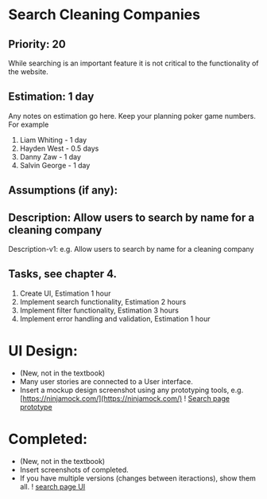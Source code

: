 # Search Cleaning Companies

## Priority: 20
While searching is an important feature it is not critical to the functionality of the website.

## Estimation: 1 day
Any notes on estimation go here. Keep your planning poker game numbers. For example
1. Liam Whiting - 1 day
2. Hayden West - 0.5 days
3. Danny Zaw - 1 day
4. Salvin George - 1 day 

## Assumptions (if any):

## Description: Allow users to search by name for a cleaning company

Description-v1: e.g. Allow users to search by name for a cleaning company

## Tasks, see chapter 4.

1. Create UI, Estimation 1 hour
2. Implement search functionality, Estimation 2 hours
3. Implement filter functionality, Estimation 3 hours
4. Implement error handling and validation, Estimation 1 hour


# UI Design:
* (New, not in the textbook) 
* Many user stories are connected to a User interface.
* Insert a mockup design screenshot using any prototyping tools, e.g. [https://ninjamock.com/](https://ninjamock.com/)
! [Search page prototype](../Images/search_ui_1.png)

# Completed:
* (New, not in the textbook) 
* Insert screenshots of completed. 
* If you have multiple versions (changes between iteractions), show them all.
! [search page UI](../Images/search_ui_2.png)
